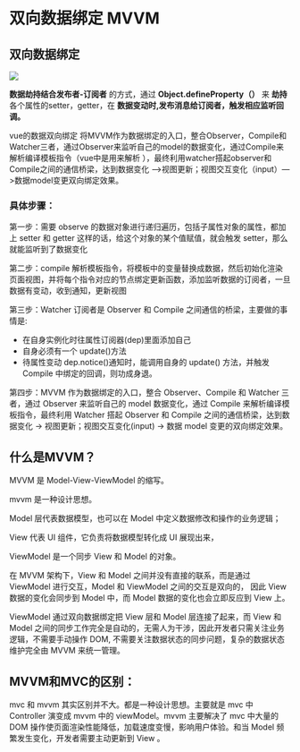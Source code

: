 # 双向数据绑定 MVVM

## 双向数据绑定

![](http://zhouxianfei.gitee.io/imgstore/front/frontEndMap/9.1.png)

**数据劫持结合发布者-订阅者** 的方式，通过 **Object.defineProperty（）** 来 **劫持** 各个属性的setter，getter，在 **数据变动时,发布消息给订阅者，触发相应监听回调。**

vue的数据双向绑定 将MVVM作为数据绑定的入口，整合Observer，Compile和Watcher三者，通过Observer来监听自己的model的数据变化，通过Compile来解析编译模板指令（vue中是用来解析 ），最终利用watcher搭起observer和Compile之间的通信桥梁，达到数据变化 —&gt;视图更新；视图交互变化（input）—&gt;数据model变更双向绑定效果。

### 具体步骤：

第一步：需要 observe 的数据对象进行递归遍历，包括子属性对象的属性，都加上 setter 和 getter 这样的话，给这个对象的某个值赋值，就会触发 setter，那么就能监听到了数据变化

第二步：compile 解析模板指令，将模板中的变量替换成数据，然后初始化渲染页面视图，并将每个指令对应的节点绑定更新函数，添加监听数据的订阅者，一旦数据有变动，收到通知，更新视图

第三步：Watcher 订阅者是 Observer 和 Compile 之间通信的桥梁，主要做的事情是:

* 在自身实例化时往属性订阅器\(dep\)里面添加自己
* 自身必须有一个 update\(\)方法
* 待属性变动 dep.notice\(\)通知时，能调用自身的 update\(\) 方法，并触发 Compile 中绑定的回调，则功成身退。

第四步：MVVM 作为数据绑定的入口，整合 Observer、Compile 和 Watcher 三者，通过 Observer 来监听自己的 model 数据变化，通过 Compile 来解析编译模板指令，最终利用 Watcher 搭起 Observer 和 Compile 之间的通信桥梁，达到数据变化 -&gt; 视图更新；视图交互变化\(input\) -&gt; 数据 model 变更的双向绑定效果。

## 什么是MVVM？

MVVM 是 Model-View-ViewModel 的缩写。

mvvm 是一种设计思想。

Model 层代表数据模型，也可以在 Model 中定义数据修改和操作的业务逻辑；

View 代表 UI 组件，它负责将数据模型转化成 UI 展现出来，

ViewModel 是一个同步 View 和 Model 的对象。

在 MVVM 架构下，View 和 Model 之间并没有直接的联系，而是通过 ViewModel 进行交互，Model 和 ViewModel 之间的交互是双向的， 因此 View 数据的变化会同步到 Model 中，而 Model 数据的变化也会立即反应到 View 上。

ViewModel 通过双向数据绑定把 View 层和 Model 层连接了起来，而 View 和 Model 之间的同步工作完全是自动的，无需人为干涉，因此开发者只需关注业务逻辑，不需要手动操作 DOM, 不需要关注数据状态的同步问题，复杂的数据状态维护完全由 MVVM 来统一管理。

## MVVM和MVC的区别：

mvc 和 mvvm 其实区别并不大。都是一种设计思想。主要就是 mvc 中 Controller 演变成 mvvm 中的 viewModel。mvvm 主要解决了 mvc 中大量的 DOM 操作使页面渲染性能降低，加载速度变慢，影响用户体验。和当 Model 频繁发生变化，开发者需要主动更新到 View 。

